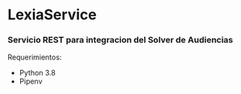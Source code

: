 # LexiaService

### Servicio REST para integracion del Solver de Audiencias

Requerimientos:
* Python 3.8
* Pipenv
